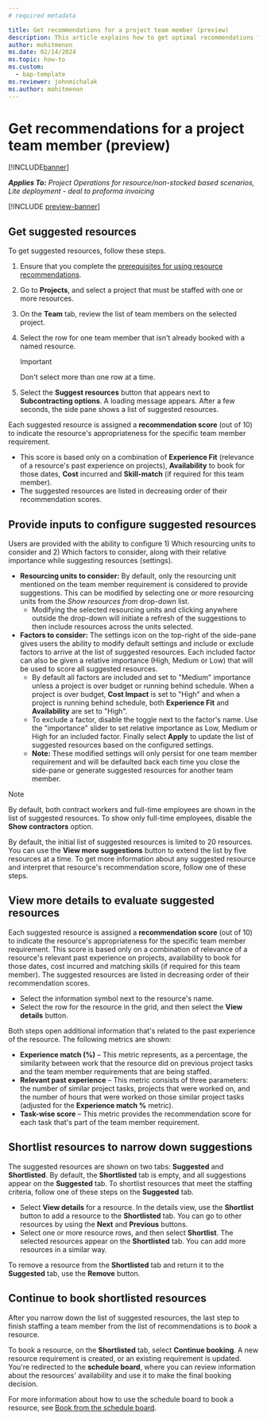 ```yaml
---
# required metadata

title: Get recommendations for a project team member (preview)
description: This article explains how to get optimal recommendations for team members before you book them on a project.
author: mohitmenon
ms.date: 02/14/2024
ms.topic: how-to
ms.custom: 
  - bap-template
ms.reviewer: johnmichalak
ms.author: mohitmenon
---
```


# Get recommendations for a project team member (preview)

[!INCLUDE[banner](../includes/banner.md)]

_**Applies To:** Project Operations for resource/non-stocked based scenarios, Lite deployment - deal to proforma invoicing_

[!INCLUDE [preview-banner](../includes/preview-banner.md)]

## Get suggested resources

To get suggested resources, follow these steps.

1. Ensure that you complete the [prerequisites for using resource recommendations](./getting-started-with-resource-recommendations.md).
1. Go to **Projects**, and select a project that must be staffed with one or more resources.
1. On the **Team** tab, review the list of team members on the selected project.
1. Select the row for one team member that isn't already booked with a named resource.

    > [!IMPORTANT]
    > Don't select more than one row at a time.
1. Select the **Suggest resources** button that appears next to **Subcontracting options**. A loading message appears. After a few seconds, the side pane shows a list of suggested resources.


Each suggested resource is assigned a **recommendation score** (out of 10) to indicate the resource's appropriateness for the specific team member requirement.
- This score is based only on a combination of  **Experience Fit** (relevance of a resource's past experience on projects), **Availability** to book for those dates, **Cost** incurred and **Skill-match** (if required for this team member).
- The suggested resources are listed in decreasing order of their recommendation scores.


## Provide inputs to configure suggested resources

Users are provided with the ability to configure 1) Which resourcing units to consider and 2) Which factors to consider, along with their relative importance while suggesting resources (settings).

- **Resourcing units to consider:** By default, only the resourcing unit mentioned on the team member requirement is considered to provide suggestions. This can be modified by selecting one or more resourcing units from the _Show resources from_ drop-down list.
  - Modifying the selected resourcing units and clicking anywhere outside the drop-down will initiate a refresh of the suggestions to then include resources across the units selected.
- **Factors to consider:** The settings icon on the top-right of the side-pane gives users the ability to modify default settings and include or exclude factors to arrive at the list of suggested resources. Each included factor can also be given a relative importance (High, Medium or Low) that will be used to score all suggested resources.
  - By default all factors are included and set to "Medium" importance unless a project is over budget or running behind schedule. When a project is over budget, **Cost Impact** is set to "High" and when a project is running behind schedule, both **Experience Fit** and **Availability** are set to "High".
  - To exclude a factor, disable the toggle next to the factor's name. Use the "importance" slider to set relative importance as Low, Medium or High for an included factor. Finally select **Apply** to update the list of suggested resources based on the configured settings.
  - **Note:** These modified settings will only persist for one team member requirement and will be defaulted back each time you close the side-pane or generate suggested resources for another team member.

> [!NOTE]
> By default, both contract workers and full-time employees are shown in the list of suggested resources. To show only full-time employees, disable the **Show contractors** option.
>
> By default, the initial list of suggested resources is limited to 20 resources. You can use the **View more suggestions** button to extend the list by five resources at a time.
To get more information about any suggested resource and interpret that resource's recommendation score, follow one of these steps.


## View more details to evaluate suggested resources

Each suggested resource is assigned a **recommendation score** (out of 10) to indicate the resource's appropriateness for the specific team member requirement. This score is based only on a combination of relevance of a resource's relevant past experience on projects, availability to book for those dates, cost incurred and matching skills (if required for this team member). The suggested resources are listed in decreasing order of their recommendation scores.

- Select the information symbol next to the resource's name.
- Select the row for the resource in the grid, and then select the **View details** button.

Both steps open additional information that's related to the past experience of the resource. The following metrics are shown:

- **Experience match (%)** – This metric represents, as a percentage, the similarity between work that the resource did on previous project tasks and the team member requirements that are being staffed.
- **Relevant past experience** – This metric consists of three parameters: the number of similar project tasks, projects that were worked on, and the number of hours that were worked on those similar project tasks (adjusted for the **Experience match %** metric).
- **Task-wise score** – This metric provides the recommendation score for each task that's part of the team member requirement.

## Shortlist resources to narrow down suggestions

The suggested resources are shown on two tabs: **Suggested** and **Shortlisted**. By default, the **Shortlisted** tab is empty, and all suggestions appear on the **Suggested** tab. To shortlist resources that meet the staffing criteria, follow one of these steps on the **Suggested** tab.

- Select **View details** for a resource. In the details view, use the **Shortlist** button to add a resource to the **Shortlisted** tab. You can go to other resources by using the **Next** and **Previous** buttons.
- Select one or more resource rows, and then select **Shortlist**. The selected resources appear on the **Shortlisted** tab. You can add more resources in a similar way.

To remove a resource from the **Shortlisted** tab and return it to the **Suggested** tab, use the **Remove** button.

## Continue to book shortlisted resources

After you narrow down the list of suggested resources, the last step to finish staffing a team member from the list of recommendations is to *book* a resource.

To book a resource, on the **Shortlisted** tab, select **Continue booking**. A new resource requirement is created, or an existing requirement is updated. You're redirected to the **schedule board**, where you can review information about the resources' availability and use it to make the final booking decision.

For more information about how to use the schedule board to book a resource, see [Book from the schedule board](/dynamics365/project-operations/resource-management/book-project#book-from-the-schedule-board).
